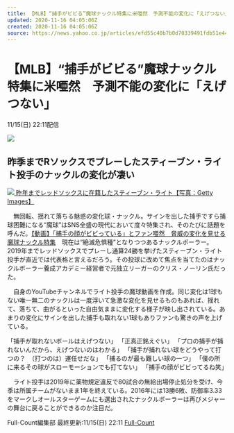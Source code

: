 ```yaml
---
title: 【MLB】“捕手がビビる”魔球ナックル特集に米唖然　予測不能の変化に「えげつない」（Full-Count）
updated: 2020-11-16 04:05:06Z
created: 2020-11-16 04:05:06Z
source: https://news.yahoo.co.jp/articles/efd55c40b7b0d70339491fdb51e442a39ebc3a0f
---
```


# 【MLB】“捕手がビビる”魔球ナックル特集に米唖然　予測不能の変化に「えげつない」

11/15(日) 22:11配信

[![](https://s.yimg.jp/images/news/cobranding/fullcount.gif)](https://full-count.jp/)

## 昨季までRソックスでプレーしたスティーブン・ライト投手のナックルの変化が凄い

[![](https://amd-pctr.c.yimg.jp/r/iwiz-amd/20201115-00974451-fullcount-000-1-view.jpg?w=640&h=427&q=90&exp=10800&pri=l) 昨年までレッドソックスに在籍したスティーブン・ライト【写真：Getty Images】](https://news.yahoo.co.jp/articles/efd55c40b7b0d70339491fdb51e442a39ebc3a0f/images/000)

　無回転、揺れて落ちる魅惑の変化球・ナックル。サインを出した捕手ですら捕球困難になる“魔球”はSNS全盛の現代において度々特集され、そのたびに話題を呼んだ。[【動画】「捕手の顔がビビっている」とファン唖然　脅威の変化を見せる魔球ナックル特集](https://full-count.jp/2020/11/15/post974451/2/?utm_source=yahoonews&utm_medium=rss&utm_campaign=974451_6)　現在は“絶滅危惧種”となりつつあるナックルボーラー。2019年までレッドソックスでプレーし通算24勝を挙げたスティーブン・ライト投手が直近では代表格と言えるだろう。その投球に改めて焦点を当てたのはナックルボーラー養成アカデミー経営者で元独立リーガーのクリス・ノーリン氏だった。

　自身のYouTubeチャンネルでライト投手の魔球動画を作成。同じ変化は1球もない唯一無二のナックルは一度浮いて急激な変化を見せるものもあれば、揺れて、落ちて、曲がるといった自由気ままに変化する様子が映し出されている。あまりの変化にサインを出した捕手も取れない1球もありファンも驚きの声を上げている。

「捕手が取れないボールはえげつない」
「正真正銘えぐい」
「プロの捕手が捕れないんだから、えげつないのはわかる」
「捕手が捕れない球をどうやって打つの？　（打つのは）運任せだな」
「捕るのが最も難しい球の一つ」
「僕の所に来るその球がスローモーションでも打てない」
「捕手の顔がビビってるね笑」

　ライト投手は2019年に薬物規定違反で80試合の無給出場停止処分を受け、今季は所属チームがないまま1年を終えている。2016年には13勝6敗、防御率3.33をマークしオールスターゲームにも選出されたナックルボーラーは再びメジャーの舞台に戻ることができるのか注目だ。

Full-Count編集部
最終更新:11/15(日) 22:11
[Full-Count](https://news.yahoo.co.jp/media/fullcount)